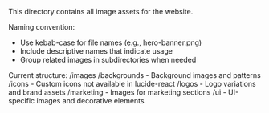 This directory contains all image assets for the website.

Naming convention:
- Use kebab-case for file names (e.g., hero-banner.png)
- Include descriptive names that indicate usage
- Group related images in subdirectories when needed

Current structure:
/images
  /backgrounds - Background images and patterns
  /icons       - Custom icons not available in lucide-react
  /logos       - Logo variations and brand assets
  /marketing   - Images for marketing sections
  /ui          - UI-specific images and decorative elements